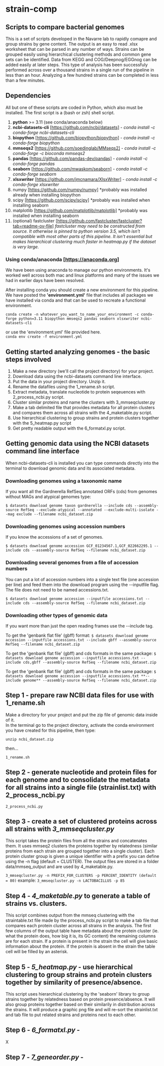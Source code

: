 # strain-comp
## Scripts to compare bacterial genomes

This is a set of scripts developed in the Navarre lab to rapidly comapre and group strains by gene content.  The output is an easy to read .xlsx worksheet that can be parsed in any number of ways.  Strains can be grouped easily using hierarchical clustering methods and common gene sets can be identified. Data from KEGG and COG/Deepnog/EGGnog can be added easily at later steps.  This type of analysis has been successfuly performed across over a thousand strains in a single run of the pipeline in less than an hour.  Analyzing a few hundred strains can be completed in less than a few minutes.

## Dependencies ##

All but one of these scripts are coded in Python, which also must be installed.  The first script is a (bash or zsh) shell script.
  1. **python** >= 3.11 (see conda/anaconda below)
  2. **ncbi-datasets-cli** [https://github.com/ncbi/datasets] - _conda install -c conda-forge ncbi-datasets-cli_
  3. **biopython** [https://github.com/biopython/biopython] - _conda install -c conda-forge biopython_
  4. **mmseqs2** [https://github.com/soedinglab/MMseqs2] - _conda install -c conda-forge -c bioconda mmseqs2_
  5. **pandas** [https://github.com/pandas-dev/pandas] - _conda install -c conda-forge pandas_
  6. **seaborn** [https://github.com/mwaskom/seaborn] - _conda install -c conda-forge seaborn_
  7. **xlsxwriter** [https://github.com/jmcnamara/XlsxWriter] - _conda install -c conda-forge xlsxwriter_
  8. numpy [https://github.com/numpy/numpy] *probably was installed already when installing biopython
  9. scipy [https://github.com/scipy/scipy] *probably was installed when installing seaborn
  10. matplotlib [https://github.com/matplotlib/matplotlib] *probably was installed when installing seaborn
  11. (optional) fastcluster [https://github.com/fastcluster/fastcluster?tab=readme-ov-file]  _fastcluster may need to be constructed from source.  It otherwise is pinned to python version 3.5, which isn't compatible with most other parts of this pipeline.  It isn't essential but makes hierarchical clustering much faster in heatmap.py if the dataset is very large._

      
### Using conda/anaconda [https://anaconda.org] ###
We have been using anaconda to manage our python environments.  It's worked well across both mac and linux platforms and many of the issues we had in earlier days have been resolved.

After installing conda you should create a new environment for this pipeline.  We have posted the **'environment.yml'** file that includes all packages we have installed via conda and that can be used to recreate a functional environment.


`conda create -n whatever_you_want_to_name_your_environment -c conda-forge python=3.11 biopython mmseqs2 pandas seaborn xlsxwriter ncbi-datasets-cli`

or use the 'environment.yml' file provided here.  
`conda env create -f environment.yml`



## Getting started analyzing genomes - the basic steps involved ##

1.	Make a new directory (we'll call the project directory) for your project.
2.	Download data using the ncbi-datasets command line interface.
3.	Put the data in your project directory.  Unzip it.
4.	Rename the datafiles using the 1_rename.sh script.
5.	Extract metadata, translate nucleotide to protein seqeuences with 2_process_ncbi.py script.
6.	Cluster similar proteins and name the clusters with 3_mmseqcluster.py
7.	Make a tab delimited file that provides metadata for all protein clusters and compares them across all strains with the 4_maketable.py script.
8.	Use hierarchical clustering to group strains and protein clusters together with the 5_heatmap.py script
9.	Get pretty readable output with the 6_formatxl.py script.


## Getting genomic data using the NCBI datasets command line interface
When ncbi-datasets-cli is installed you can type commands directly into the terminal to download genomic data and its associated metadata.

### Downloading genomes using a taxonomic name

If you want all the Gardnerella RefSeq annotated ORFs (cds) from genomes without MAGs and atypical genomes type:

  `$ datasets download genome taxon gardnerella --include cds --assembly-source RefSeq --exclude-atypical --annotated --exclude-multi-isolate --mag exclude --filename ncbi_dataset.zip`

### Downloading genomes using accession numbers

If you know the accessions of a set of genomes.

  `$ datasets download genome accession GCF_01234567.1,GCF_022662295.1 --include cds --assembly-source RefSeq --filename ncbi_dataset.zip`

### Downloading several genomes from a file of accession numbers ###

You can put a lot of accession numbers into a single text file (one accession per line) and feed them into the download program using the --inputfile flag.  The file does not need to be named accessions.txt.

 `$ datasets download genome accession --inputfile accessions.txt --include cds --assembly-source RefSeq --filename ncbi_dataset.zip`

### Downloading other types of genomic data ###
If you want more than just the open reading frames use the --include tag.

To get the 'genbank flat file' (gbff) format:
 `$ datasets download genome accession --inputfile accessions.txt --include gbff --assembly-source RefSeq --filename ncbi_dataset.zip`

To get the 'genbank flat file' (gbff) and cds formats in the same package:
 `$ datasets download genome accession --inputfile accessions.txt --include cds,gbff --assembly-source RefSeq --filename ncbi_dataset.zip`

To get the 'genbank flat file' (gbff) and cds formats in the same package:
 `$ datasets download genome accession --inputfile accessions.txt **--include genome** --assembly-source RefSeq --filename ncbi_dataset.zip`



## Step 1 - prepare raw NCBI data files for use with 1_rename.sh 

Make a directory for your project and put the zip file of genomic data inside of it.  
In the terminal go to the project directory, activate the conda environment you have created for this pipeline, then type:

`unzip ncbi_dataset.zip`

then...

`1_rename.sh`


## Step 2 - generate nucleotide and protein files for each genome and to consolidate the metadata for all strains into a single file (strainlist.txt) with 2_process_ncbi.py

`2_process_ncbi.py`

## Step 3 - create a set of clustered proteins across all strains with _3_mmseqcluster.py_  
This script takes the protein files from all the strains and concatenates them.  It uses mmseq2 clusters the proteins together by relatedness (similar proteins from each strain are grouped together into a single cluster).  Each protein cluster group is given a unique identifier with a prefix you can define using the -n flag (default = CLUSTER).  The output files are stored in a folder data/mmseq_output and are used by 4_maketable.py.


`3_mmseqcluster.py -n PREFIX_FOR_CLUSTERS -p PERCENT_IDENTITY (default = 80)`
example:
`3_mmseqcluster.py -n LACTOBACILLUS -p 85`



## Step 4 - _4_maketable.py_ to generate a table of strains vs. clusters.
This script combines output from the mmseq clustering with the straintable.txt file made by the process_ncbi.py script to make a tab file that compares each protein cluster across all strains in the analysis.  The first few columns of the output table have metadata about the protein cluster (ie. what the protein does, how big it is, its GC content) the remaining columns are for each strain.  If a protein is present in the strain the cell will give basic information about the protein.  If the protein is absent in the strain the table cell will be filled by an asterisk.  

## Step 5 - _5_heatmap.py_ - use hierarchical clustering to group strains and protein clusters together by similarity of presence/absence. 
This script uses hierarchical clustering by the 'seaborn' library to group strains together by relatedness based on protein presence/absence.  It will also group proteins together based on their similarily in distribution across the strains. It will produce a graphic png file and will re-sort the strainlist.txt and tab file to put related strains and proteins next to each other.

## Step 6 - _6_formatxl.py_ -

X

## Step 7 - _7_geneorder.py_ -

